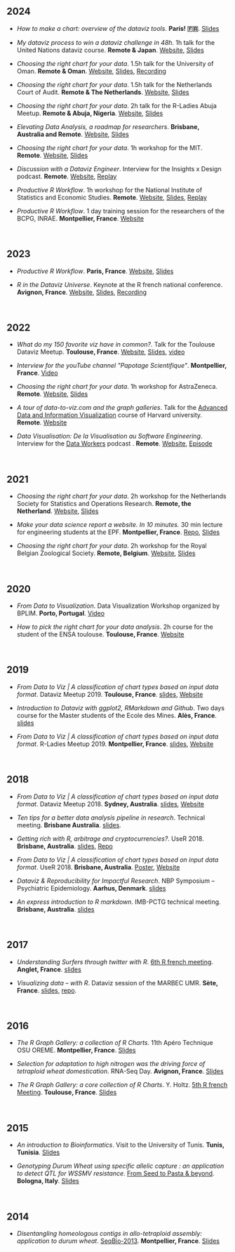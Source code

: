 ## 2024

- *How to make a chart: overview of the dataviz tools*. **Paris! 🇫🇷**. [Slides](https://docs.google.com/presentation/d/14zwD7zMSGqNT5f5k-U6Jt4RBMc9dJllWCeGSilPPWLA/edit#slide=id.p70)

- *My dataviz process to win a dataviz challenge in 48h*. 1h talk for the United Nations dataviz course. **Remote & Japan**. [Website](https://www.data-to-viz.com), [Slides](https://docs.google.com/presentation/d/1PxTB7aKdC7RjBcvgVP3-j9vRqYiaVJUceLIrFAbQlFA/edit#slide=id.g2cb344269b7_1_642)

- *Choosing the right chart for your data*. 1.5h talk for the University of Oman. **Remote & Oman**. [Website](https://www.data-to-viz.com), [Slides](https://docs.google.com/presentation/d/1PxTB7aKdC7RjBcvgVP3-j9vRqYiaVJUceLIrFAbQlFA/edit#slide=id.g2cb344269b7_1_642), [Recording](https://www.youtube.com/watch?v=864lW5TfNuw)

- *Choosing the right chart for your data*. 1.5h talk for the Netherlands Court of Audit. **Remote & The Netherlands**. [Website](https://www.data-to-viz.com), [Slides](https://docs.google.com/presentation/d/1PxTB7aKdC7RjBcvgVP3-j9vRqYiaVJUceLIrFAbQlFA/edit#slide=id.g2cb344269b7_1_642)

- *Choosing the right chart for your data*. 2h talk for the R-Ladies Abuja Meetup. **Remote & Abuja, Nigeria**. [Website](https://www.data-to-viz.com), [Slides](https://docs.google.com/presentation/d/1PxTB7aKdC7RjBcvgVP3-j9vRqYiaVJUceLIrFAbQlFA/edit#slide=id.g2cb344269b7_1_642)

- *Elevating Data Analysis, a roadmap for researchers*. **Brisbane, Australia and Remote**. [Website](https://www.productive-web-workflow.com), [Slides](https://github.com/holtzy/Talk/blob/master/2024/elevating_data_analysis_UQ.pdf)

- *Choosing the right chart for your data*. 1h workshop for the MIT. **Remote**. [Website](https://www.data-to-viz.com), [Slides](https://docs.google.com/presentation/d/1PxTB7aKdC7RjBcvgVP3-j9vRqYiaVJUceLIrFAbQlFA/edit#slide=id.g2cb344269b7_1_642)

- *Discussion with a Dataviz Engineer*. Interview for the Insights x Design podcast. **Remote**. [Website](www.yan-holtz.com), [Replay](https://www.youtube.com/watch?v=tVOlwZuKRwg&list=PL80OZ9pWM1bDJY932uZcqJlgVbX4mTSI2&index=1)

- *Productive R Workflow*. 1h workshop for the National Institute of Statistics and Economic Studies. **Remote**. [Website](https://www.productive-web-workflow.com), [Slides](https://docs.google.com/presentation/d/15MdEbeFOdoav60Z-lUz09O9TGdOb0eQVN6zc3--ZnVw/edit#slide=id.p), [Replay](https://insee-fr.zoom.us/rec/share/zL_ILy2350NdhlEkM7i-FcNOXmVuV6hFBZpa5HmN7yO9j-7Mlm3gsPQiY22YIIvQ.wRSs0FwtL9hK5r11)

- *Productive R Workflow*. 1 day training session for the researchers of the BCPG, INRAE. **Montpellier, France**. [Website](https://www.productive-web-workflow.com)

  
<br>

## 2023

- *Productive R Workflow*. **Paris, France**. [Website](https://www.productive-web-workflow.com), [Slides](https://docs.google.com/presentation/d/1R_yvs3a9sagbA6CmQGHzk9LLUc9So0fedDKhTq0PCgM/edit#slide=id.p)

- *R in the Dataviz Universe*. Keynote at the R french national conference. **Avignon, France**. [Website](https://rr2023.sciencesconf.org/program), [Slides](https://github.com/holtzy/Talk/blob/master/2023/R_in_Dataviz_universe.pdf), [Recording](https://www.youtube.com/watch?v=RrRXcC4KOzc&list=PLC0_Y4EpEglVaDSXFiqn_lm1v_lcjMDki&index=7)


<br>

## 2022

- *What do my 150 favorite viz have in common?*. Talk for the Toulouse Dataviz Meetup. **Toulouse, France**. [Website](https://www.dataviz-inspiration.com), [Slides](https://github.com/holtzy/Talk/blob/master/2022/What-is-a-impactful-chart.pdf), [video](https://www.youtube.com/watch?v=GIOJfiT8A_s)

- *Interview for the youTube channel "Papotage Scientifique"*. **Montpellier, France**. [Video](https://www.youtube.com/watch?v=D3suqEG82vg)

- *Choosing the right chart for your data*. 1h workshop for AstraZeneca. **Remote**. [Website](https://www.data-to-viz.com), [Slides](https://github.com/holtzy/Talk/blob/master/2022/Talk_AstraZeneca.pdf)

- *A tour of data-to-viz.com and the graph galleries*. Talk for the [Advanced Data and Information Visualization](https://www.hks.harvard.edu/courses/advanced-data-and-information-visualization) course of Harvard university. **Remote**. [Website](https://www.data-to-viz.com)

- *Data Visualisation: De la Visualisation au Software Engineering*. Interview for the [Data Workers](https://www.data-workers.com/podcast/) podcast . **Remote**. [Website](https://www.data-workers.com/podcast/), [Episode](https://www.data-workers.com/2022/02/03/14-data-visualisation-visualisation-software-engineering/)


<br>

## 2021

- *Choosing the right chart for your data*. 2h workshop for the Netherlands Society for Statistics and Operations Research. **Remote, the Netherland**. [Website](https://www.data-to-viz.com), [Slides](https://github.com/holtzy/Talk/blob/master/2021/Talk_NetherlandSocietyStatistics.pdf)

- *Make your data science report a website. In 10 minutes.* 30 min lecture for engineering students at the EPF. **Montpellier, France**. [Repo](https://github.com/holtzy/data_analysis_website), [Slides](https://github.com/holtzy/data_analysis_website)

- *Choosing the right chart for your data*. 2h workshop for the Royal Belgian Zoological Society. **Remote, Belgium**. [Website](https://www.data-to-viz.com), [Slides](https://github.com/holtzy/Talk/blob/master/2021/Talk_BelgianZooSociety.pdf)


<br>

## 2020
- *From Data to Visualization*. Data Visualization Workshop organized by BPLIM. **Porto, Portugal**. [Video](https://www.youtube.com/playlist?list=PLUZo4TFBklMYZhiVPzuV_Oxaqay2WbQIM)

- *How to pick the right chart for your data analysis*. 2h course for the student of the ENSA toulouse. **Toulouse, France**. [Website](https://www.data-to-viz.com)

<br>

## 2019

- *From Data to Viz | A classification of chart types based on input data format*. Dataviz Meetup 2019. **Toulouse, France**. [slides](https://github.com/holtzy/Talk/blob/master/2019/Talk_DatavizMeetup_Toulouse2019.pdf), [Website](https://www.data-to-viz.com)

- *Introduction to Dataviz with ggplot2, RMarkdown and Github*. Two days course for the Master students of the Ecole des Mines. **Alès, France**. [slides](https://www.yan-holtz.com/teaching)

- *From Data to Viz | A classification of chart types based on input data format*. R-Ladies Meetup 2019. **Montpellier, France**. [slides](https://github.com/holtzy/Talk/blob/master/2019/Talk_DatavizMeetup_Montpellier2019.pdf), [Website](https://www.data-to-viz.com)

<br>

## 2018

- *From Data to Viz | A classification of chart types based on input data format*. Dataviz Meetup 2018. **Sydney, Australia**. [slides](https://github.com/holtzy/Talk/blob/master/2018/Talk_DatavizMeetup_Sydney2018.pdf), [Website](https://www.data-to-viz.com)

- *Ten tips for a better data analysis pipeline in research*. Technical meeting. **Brisbane Australia**. [slides](https://github.com/holtzy/Talk/blob/master/2018/Talk_YanHoltz_QBI_August2018.pdf).

- *Getting rich with R, arbitrage and cryptocurrencies?*. UseR 2018. **Brisbane, Australia**. [slides](https://github.com/holtzy/Talk/blob/master/2018/Talk_User2018_crypto.pdf), [Repo](https://github.com/holtzy/Crypto-Arbitrage)

- *From Data to Viz | A classification of chart types based on input data format*. UseR 2018. **Brisbane, Australia**. [Poster](https://www.data-to-viz.com/poster.html), [Website](https://www.data-to-viz.com)

- *Dataviz & Reproducibility for Impactful Research*. NBP Symposium – Psychiatric Epidemiology. **Aarhus, Denmark**. [slides](https://github.com/holtzy/Talk/blob/master/2018/Talk_YanHoltz_Aarhus2018.pdf)

- *An express introduction to R markdown*. IMB-PCTG technical meeting. **Brisbane, Australia**. [slides](https://github.com/holtzy/Talk/blob/master/2018/Introduction_to_Rmarkdown.pdf)

<br>

## 2017

- *Understanding Surfers through twitter with R*. [6th R french meeting](http://angletr2017.com). **Anglet, France**. [slides](https://github.com/holtzy/Talk/blob/master/2017/Holtz_LightTalk_RencontresR_2017.pdf)

- *Visualizing data – with R*. Dataviz session of the MARBEC UMR. **Sète, France**. [slides](https://holtzy.github.io/DatavizWithR_Sete_2017/#1), [repo](https://github.com/holtzy/DatavizWithR_Sete_2017).

<br>

## 2016

- *The R Graph Gallery: a collection of R Charts*. 11th Apéro Technique OSU OREME. **Montpellier, France**. [Slides](https://github.com/holtzy/Talk/blob/master/2016/Holtz_Talk_Atelier_technique_dec_2016.pdf)

- *Selection for adaptation to high nitrogen was the driving force of tetraploid wheat domestication*. RNA-Seq Day.  **Avignon, France**. [Slides](https://github.com/holtzy/Talk/blob/master/2016/talk_rnaseq_workshop_avignon_may_2016.pdf)

- *The R Graph Gallery: a core collection of R Charts*. Y. Holtz. [5th R french Meeting](). **Toulouse, France**. [Slides](https://github.com/holtzy/Talk/blob/master/2016/HoltzY_LightTalk_RencontresR_2016.pdf)

<br>

## 2015

- *An introduction to Bioinformatics*. Visit to the University of Tunis. **Tunis, Tunisia**. [Slides](https://github.com/holtzy/Talk/blob/master/2015/ngs_yh_vr_2015_tunis.pdf)

- *Genotyping Durum Wheat using specific allelic capture : an application to detect QTL for WSSMV resistance*. [From Seed to Pasta & beyond](http://www.fstp15.com/wp-content/uploads/2014/09/ROUND-TABLE-EXPO-3-GIUGNO1.pdf). **Bologna, Italy**. [Slides](https://github.com/holtzy/Talk/blob/master/2015/Presentation_from_BW_to_pasta_2015_05_Italia.pdf)

<br>

## 2014

- *Disentangling homeologous contigs in allo-tetraploid assembly: application to durum wheat*. [SeqBio-2013](http://www.gdr-bim.cnrs.fr/seqbio2013/). **Montpellier, France**.  [Slides](https://github.com/holtzy/Talk/blob/master/2014/recomb-CG-v_y.holtz.pdf)


